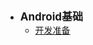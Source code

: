 - <font style="font-weight:bold;font-size:17px;">Android基础</font>
  - [开发准备](编程开发/移动APP/Android/Android基础/开发准备)